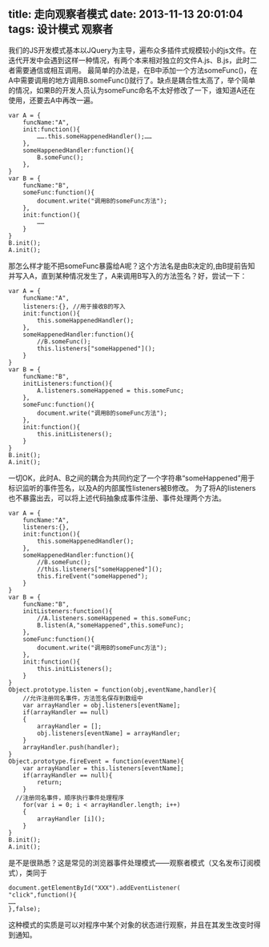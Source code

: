 title: 走向观察者模式
date: 2013-11-13 20:01:04
tags: 设计模式 观察者
---

我们的JS开发模式基本以JQuery为主导，遍布众多插件式规模较小的js文件。在迭代开发中会遇到这样一种情况，有两个本来相对独立的文件A.js、B.js，此时二者需要通信或相互调用。
最简单的办法是，在B中添加一个方法someFunc()，在A中需要调用的地方调用B.someFunc()就行了。缺点是耦合性太高了，举个简单的情况，如果B的开发人员认为someFunc命名不太好修改了一下，谁知道A还在使用，还要去A中再改一遍。

	var A = {
	    funcName:"A",
	    init:function(){
	        …….this.someHappenedHandler();……
	    },
	    someHappenedHandler:function(){
	        B.someFunc();
	    },
	}
	var B = {
	    funcName:"B",
	    someFunc:function(){
	        document.write("调用B的someFunc方法");
	    },
	    init:function(){
	        ……
	    }
	}
	B.init();
	A.init();
那怎么样才能不把someFunc暴露给A呢？这个方法名是由B决定的,由B提前告知并写入A，直到某种情况发生了，A来调用B写入的方法签名？好，尝试一下：

	var A = {
	    funcName:"A",
	    listeners:{}, //用于接收B的写入
	    init:function(){
	        this.someHappenedHandler();
	    },
	    someHappenedHandler:function(){
	        //B.someFunc();
	        this.listeners["someHappened"]();
	    }           
	}
	var B = {
	    funcName:"B",
	    initListeners:function(){
	        A.listeners.someHappened = this.someFunc;
	    },
	    someFunc:function(){
	        document.write("调用B的someFunc方法");
	    },
	    init:function(){
	        this.initListeners();
	    }
	}
	B.init();
	A.init();
一切OK，此时A、B之间的耦合为共同约定了一个字符串“someHappened”用于标识监听的事件签名，以及A的内部属性listeners被B修改。
为了将A的listeners也不暴露出去，可以将上述代码抽象成事件注册、事件处理两个方法。

	var A = {
	    funcName:"A",
	    listeners:{},
	    init:function(){
	        this.someHappenedHandler();
	    },
	    someHappenedHandler:function(){
	        //B.someFunc();
	        //this.listeners["someHappened"]();
	        this.fireEvent("someHappened");
	    }
	}
	var B = {
	    funcName:"B",
	    initListeners:function(){
	        //A.listeners.someHappened = this.someFunc;
	        B.listen(A,"someHappened",this.someFunc);
	    },
	    someFunc:function(){
	        document.write("调用B的someFunc方法");
	    },
	    init:function(){
	        this.initListeners();
	    }
	}
	Object.prototype.listen = function(obj,eventName,handler){
	    //允许注册同名事件，方法签名保存到数组中
	    var arrayHandler = obj.listeners[eventName];
	    if(arrayHandler == null)
	    {
	        arrayHandler = [];
	        obj.listeners[eventName] = arrayHandler;
	    }
	    arrayHandler.push(handler);
	}
	Object.prototype.fireEvent = function(eventName){
	    var arrayHandler = this.listeners[eventName];
	    if(arrayHandler == null){
	        return;
	    }
	  //注册同名事件，顺序执行事件处理程序
	    for(var i = 0; i < arrayHandler.length; i++)
	    {
	        arrayHandler [i]();
	    }
	}
	B.init();
	A.init();
是不是很熟悉？这是常见的浏览器事件处理模式——观察者模式（又名发布订阅模式），类同于

	document.getElementById("XXX").addEventListener(
	"click",function(){
	……
	},false);
这种模式的实质是可以对程序中某个对象的状态进行观察，并且在其发生改变时得到通知。

